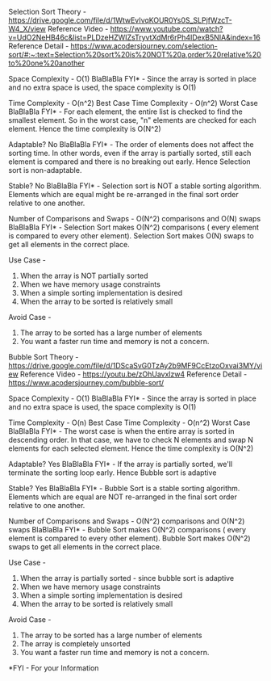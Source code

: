Selection Sort 
Theory - https://drive.google.com/file/d/1WtwEvIvqKOUR0Ys0S_SLPjfWzcT-W4_X/view
Reference Video - https://www.youtube.com/watch?v=UdO2NeHB46c&list=PLDzeHZWIZsTryvtXdMr6rPh4IDexB5NIA&index=16
Reference Detail - https://www.acodersjourney.com/selection-sort/#:~:text=Selection%20sort%20is%20NOT%20a,order%20relative%20to%20one%20another

Space Complexity - O(1)
BlaBlaBla FYI* - Since the array is sorted in place and no extra space is used, the space complexity is O(1)

Time Complexity - O(n^2) Best Case
Time Complexity - O(n^2) Worst Case
BlaBlaBla FYI* - For each element, the entire list is checked to find the smallest element. So in the worst case, "n" elements are checked for each element. Hence the time complexity is O(N^2)

Adaptable? No
BlaBlaBla FYI* - The order of elements does not affect the sorting time. In other words, even if the array is partially sorted, still each element is compared and there is no breaking out early. Hence Selection sort is non-adaptable.

Stable? No
BlaBlaBla FYI* - Selection sort is NOT a stable sorting algorithm. Elements which are equal might be re-arranged in the final sort order relative to one another.

Number of Comparisons and Swaps - O(N^2) comparisons and O(N) swaps
BlaBlaBla FYI* - Selection Sort makes O(N^2) comparisons ( every element is compared to every other element). Selection Sort makes O(N) swaps to get all elements in the correct place.

Use Case - 
1. When the array is NOT partially sorted
2. When we have memory usage constraints
3. When a simple sorting implementation is desired
4. When the array to be sorted is relatively small

Avoid Case - 
1. The array to be sorted has a large number of elements
3. You want a faster run time and memory is not a concern.


Bubble Sort 
Theory - https://drive.google.com/file/d/1DScaSvG0TzAy2b9MF9CcEtzoOxvai3MY/view
Reference Video - https://youtu.be/zOhUavxlzw4
Reference Detail - https://www.acodersjourney.com/bubble-sort/

Space Complexity - O(1)
BlaBlaBla FYI* - Since the array is sorted in place and no extra space is used, the space complexity is O(1)

Time Complexity - O(n) Best Case
Time Complexity - O(n^2) Worst Case
BlaBlaBla FYI* - The worst case is when the entire array is sorted in descending order. In that case, we have to check N elements and swap N elements for each selected element. Hence the time complexity is O(N^2)

Adaptable? Yes
BlaBlaBla FYI* - If the array is partially sorted, we'll terminate the sorting loop early. Hence Bubble sort is adaptive

Stable? Yes
BlaBlaBla FYI* - Bubble Sort is a stable sorting algorithm. Elements which are equal are NOT  re-arranged in the final sort order relative to one another.

Number of Comparisons and Swaps - O(N^2) comparisons and O(N^2) swaps
BlaBlaBla FYI* - Bubble Sort makes O(N^2) comparisons ( every element is compared to every other element). Bubble Sort makes O(N^2) swaps to get all elements in the correct place.

Use Case - 
1. When the array is partially sorted - since bubble sort is adaptive
2. When we have memory usage constraints
3. When a simple sorting implementation is desired
4. When the array to be sorted is relatively small

Avoid Case - 
1. The array to be sorted has a large number of elements
2. The array is completely  unsorted
3. You want a faster run time and memory is not a concern.





*FYI - For your Information